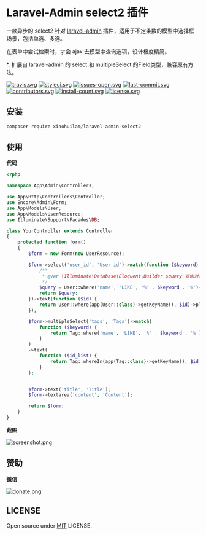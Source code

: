 # Laravel-Admin select2 插件

一款异步的 select2 针对 [laravel-admin](http://github.com/z-song/laravel-admin/) 插件，适用于不定条数的模型中选择框场景，包括单选、多选。

在表单中尝试检索时，才会 ajax 去模型中查询选项，设计极度精简。

*. 扩展自 laravel-admin 的 select 和 multipleSelect 的Field类型，兼容原有方法。

[![travis.svg](https://img.shields.io/travis/xiaohuilam/laravel-admin-select2/master.svg?style=flat-square)](https://travis-ci.org/xiaohuilam/laravel-admin-select2)
[![styleci.svg](https://github.styleci.io/repos/178165826/shield?branch=master)](https://github.styleci.io/repos/178165826)
[![issues-open.svg](https://img.shields.io/github/issues/xiaohuilam/laravel-admin-select2.svg?style=flat-square)](https://github.com/xiaohuilam/laravel-admin-select2/issues)
[![last-commit.svg](https://img.shields.io/github/last-commit/xiaohuilam/laravel-admin-select2.svg?style=flat-square)](https://github.com/xiaohuilam/laravel-admin-select2/commits/)
[![contributors.svg](https://img.shields.io/github/contributors/xiaohuilam/laravel-admin-select2.svg?style=flat-square)](https://github.com/xiaohuilam/laravel-admin-select2/graphs/contributors)
[![install-count.svg](https://img.shields.io/packagist/dt/xiaohuilam/laravel-admin-select2.svg?style=flat-square)](https://packagist.org/packages/xiaohuilam/laravel-admin-select2)
[![license.svg](https://img.shields.io/github/license/xiaohuilam/laravel-admin-select2.svg?style=flat-square)](LICENSE)

## 安装
```bash
composer require xiaohuilam/laravel-admin-select2
```

## 使用

**代码**
```php
<?php

namespace App\Admin\Controllers;

use App\Http\Controllers\Controller;
use Encore\Admin\Form;
use App\Models\User;
use App\Models\UserResource;
use Illuminate\Support\Facades\DB;

class YourController extends Controller
{
    protected function form()
    {
        $form = new Form(new UserResource);

        $form->select('user_id', 'User id')->match(function ($keyword) {
            /**
             * @var \Illuminate\Database\Eloquent\Builder $query 查询对象，**切记如果数据模型没有text或id属性，记得as成text和id!**
             */
            $query = User::where('name', 'LIKE', '%' . $keyword . '%')->select([DB::raw('name AS text'), 'id',]);
            return $query;
        })->text(function ($id) {
            return User::where(app(User::class)->getKeyName(), $id)->pluck('name', 'id');
        });

        $form->multipleSelect('tags', 'Tags')->match(
            function ($keyword) {
                return Tag::where('name', 'LIKE', '%' . $keyword . '%')->select([DB::raw('name AS text'), 'id',]);
            }
        )
        ->text(
            function ($id_list) {
                return Tag::whereIn(app(Tag::class)->getKeyName(), $id_list)->pluck('name', 'id');
            }
        );


        $form->text('title', 'Title');
        $form->textarea('content', 'Content');

        return $form;
    }
}
```

**截图**

![screenshot.png](https://wantu-kw0-asset007-hz.oss-cn-hangzhou.aliyuncs.com/G5l12nD7D73p56dvXBm.png?x-oss-process=image/resize,l_500)


## 赞助

**微信**

![donate.png](https://wantu-kw0-asset007-hz.oss-cn-hangzhou.aliyuncs.com/2GDNl84F6HW4PRGslxg.png?x-oss-process=image/resize,l_300)

## LICENSE

Open source under [MIT](LICENSE) LICENSE.